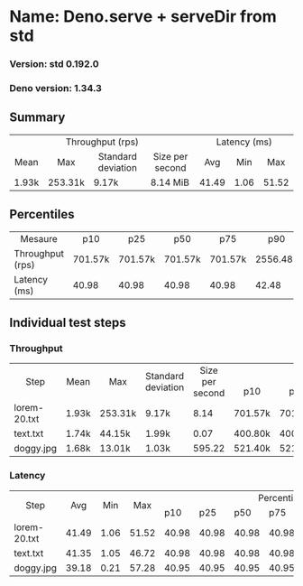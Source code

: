 # Name: Deno.serve + serveDir from std 
  
  ### Version: std 0.192.0
  ### Deno version: 1.34.3

## Summary
<table>
<tr>
    <td align="center" colspan="4">Throughput (rps)</td>
    <td align="center" colspan="3">Latency (ms)</td>
</tr>
<tr>
    <td align="center">Mean</td>
    <td align="center">Max</td>
    <td align="center">Standard deviation</td>
    <td align="center">Size per second</td>
    <td align="center">Avg</td>
    <td align="center">Min</td>
    <td align="center">Max</td>
</tr>
<tr>
    <td>1.93k</td>
    <td>253.31k</td>
    <td>9.17k</td>
    <td>8.14 MiB</td>
    <td>41.49</td>
    <td>1.06</td>
    <td>51.52</td>
</tr>
</table>

## Percentiles

<table>
<tr>
  <td align="center">Mesaure</td>
  <td align="center">p10</td>
  <td align="center">p25</td>
  <td align="center">p50</td>
  <td align="center">p75</td>
  <td align="center">p90</td>
  <td align="center">p95</td>
  <td align="center">p99</td>
</tr>
<tr>
  <td>Throughput (rps)</td>
  <td>701.57k</td>
  <td>701.57k</td>
  <td>701.57k</td>
  <td>701.57k</td>
  <td>2556.48k</td>
  <td>2916.09k</td>
  <td>4544.26k</td>
</tr>
<tr>
  <td>Latency (ms)</td>
  <td>40.98</td>
  <td>40.98</td>
  <td>40.98</td>
  <td>40.98</td>
  <td>42.48</td>
  <td>43.00</td>
  <td>43.94</td>
</tr>
</table>

## Individual test steps

### Throughput

<table>
<tr>
  <td align="center" rowspan="2">Step</td>
  <td align="center" rowspan="2">Mean</td>
  <td align="center" rowspan="2">Max</td>
  <td align="center" rowspan="2">Standard deviation</td>
  <td align="center" rowspan="2">Size per second</td>
  <td align="center" colspan="7">Percentiles</td>
</tr>
<tr>
  <!-- still Step -->
  <!-- still Mean -->
  <!-- still Max -->
  <!-- still Standard deviation -->
  <!-- still Size per second -->
  <td align="center">p10</td>
  <td align="center">p25</td>
  <td align="center">p50</td>
  <td align="center">p75</td>
  <td align="center">p90</td>
  <td align="center">p95</td>
  <td align="center">p99</td>
</tr>
<tr>
  <td>lorem-20.txt</td>
  <td>1.93k</td>
  <td>253.31k</td>
  <td>9.17k</td>
  <td>8.14</td>
  <td>701.57k</td>
  <td>701.57k</td>
  <td>701.57k</td>
  <td>701.57k</td>
  <td>2556.48k</td>
  <td>2916.09k</td>
  <td>4544.26k</td>
</tr><tr>
  <td>text.txt</td>
  <td>1.74k</td>
  <td>44.15k</td>
  <td>1.99k</td>
  <td>0.07</td>
  <td>400.80k</td>
  <td>400.80k</td>
  <td>400.80k</td>
  <td>400.80k</td>
  <td>3127.66k</td>
  <td>3976.25k</td>
  <td>5886.40k</td>
</tr><tr>
  <td>doggy.jpg</td>
  <td>1.68k</td>
  <td>13.01k</td>
  <td>1.03k</td>
  <td>595.22</td>
  <td>521.40k</td>
  <td>521.40k</td>
  <td>521.40k</td>
  <td>521.40k</td>
  <td>2869.51k</td>
  <td>3304.56k</td>
  <td>4853.58k</td>
</tr></table>

### Latency

<table>
<tr>
  <td align="center" rowspan="2">Step</td>
  <td align="center" rowspan="2">Avg</td>
  <td align="center" rowspan="2">Min</td>
  <td align="center" rowspan="2">Max</td>
  <td align="center" colspan="7">Percentiles</td>
</tr>
<tr>
  <!-- still Avg -->
  <!-- still Min -->
  <!-- still Max -->
  <td>p10</td>
  <td>p25</td>
  <td>p50</td>
  <td>p75</td>
  <td>p90</td>
  <td>p95</td>
  <td>p99</td>
</tr>
<tr>
  <td>lorem-20.txt</td>
  <td>41.49</td>
  <td>1.06</td>
  <td>51.52</td>
  <td>40.98</td>
  <td>40.98</td>
  <td>40.98</td>
  <td>40.98</td>
  <td>42.48</td>
  <td>43.00</td>
  <td>43.94</td>
</tr><tr>
  <td>text.txt</td>
  <td>41.35</td>
  <td>1.05</td>
  <td>46.72</td>
  <td>40.98</td>
  <td>40.98</td>
  <td>40.98</td>
  <td>40.98</td>
  <td>42.06</td>
  <td>42.99</td>
  <td>43.89</td>
</tr><tr>
  <td>doggy.jpg</td>
  <td>39.18</td>
  <td>0.21</td>
  <td>57.28</td>
  <td>40.95</td>
  <td>40.95</td>
  <td>40.95</td>
  <td>40.95</td>
  <td>42.09</td>
  <td>42.96</td>
  <td>43.93</td>
</tr></table>